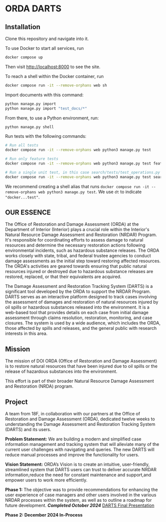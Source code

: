 # ORDA DARTS

## Installation

Clone this repository and navigate into it.

To use Docker to start all services, run

```sh
docker compose up
```

Then visit <http://localhost:8000> to see the site.

To reach a shell within the Docker container, run

```sh
docker compose run -it --remove-orphans web sh
```

Import documents with this command:

```sh
python manage.py import
python manage.py import "test_docs/*"
```

From there, to use a Python environment, run:

```sh
python manage.py shell
```

Run tests with the following commands:

```sh
# Run all tests
docker compose run -it --remove-orphans web python3 manage.py test

# Run only feature tests
docker compose run -it --remove-orphans web python3 manage.py test feature_tests

# Run a single unit test, in this case search/tests/test_operations.py
docker compose run -it --remove-orphans web python3 manage.py test search.tests.test_operations
```

We recommend creating a shell alias that runs `docker compose run -it --remove-orphans web python3 manage.py test`. We use `dt` to indicate `"docker...test"`.


## OUR ESSENCE

The Office of Restoration and Damage Assessment (ORDA) at the Department of Interior (Interior) plays a crucial role within the Interior's Natural Resource Damage Assessment and Restoration (NRDAR) Program. It's responsible for coordinating efforts to assess damage to natural resources and determine the necessary restoration actions following environmental incidents, such as hazardous substance releases. The ORDA works closely with state, tribal, and federal trustee agencies to conduct damage assessments as the initial step toward restoring affected resources.  The ORDA's activities are geared towards ensuring that public natural resources injured or destroyed due to hazardous substance releases are restored, replaced, or that their equivalents are acquired.

The Damage Assessment and Restoration Tracking System (DARTS) is a significant tool developed by the ORDA to support the NRDAR Program.
DARTS serves as an interactive platform designed to track cases involving the assessment of damages and restoration of natural resources injured by oil spills or hazardous substances released into the environment. It is a web-based tool that provides details on each case from initial damage assessment through claims resolution, restoration, monitoring, and case closures. The system is used by a wide audience, which includes the ORDA, those affected by spills and releases, and the general public with research interests in this area.


## Mission

The mission of DOI ORDA (Office of Restoration and Damage Assessment) is to restore natural resources that have been injured due to oil spills or the release of hazardous substances into the environment.

This effort is part of their broader Natural Resource Damage Assessment and Restoration (NRDA) program.


## Project

A team from 18F, in collaboration with our partners at the Office of Restoration and Damage Assessment (ORDA), dedicated twelve weeks to understanding the Damage Assessment and Restoration Tracking System (DARTS) and its users.

**Problem Statement:** We are building a modern and simplified case information management and tracking system that will alleviate many of the current user challenges with navigating and queries.
The new DARTS will reduce manual processes and improve the functionality for users.

**Vision Statement:** ORDA’s Vision is to create an intuitive, user-friendly, streamlined system that DARTS users can trust to deliver accurate NRDAR information,reduce the need for constant maintenance and support,and empower users to work more
efficiently.

**Phase 1:** The objective was to provide recommendations for enhancing the user experience of case managers and other users involved in the various NRDAR processes within the system, as well as to outline a roadmap for future development. ***Completed October 2024***
[DARTS Final  Presentation](https://docs.google.com/presentation/d/16QfQCxpfH1_BZDkp-cuHFb0dvJPaU2l29IMI0F_XLPU/edit#slide=id.g30d737a98d2_0_274)

**Phase 2: December 2024 In-Process**
